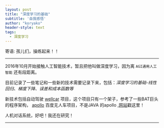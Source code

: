 ```yaml
---
layout: post
title: "深度学习的基础"
subtitle: '自我感悟'
author: "koryako"
header-style: text
tags:
  - 深度学习
---
```


寄语: 孩儿们，操练起来！！

---

2016年10月开始接触人工智能技术，暂且把他叫做深度学习，因为离 `AGI通用人工智能` 还有段距离。

目前记录了一些笔记和一些新的技术需要记录下来，包括：*深度学习的基础-线性回归、梯度下降、误差和成本函数等*

新技术包括自动驾驶 [wellcar](https://github.com/roertech/wellCar) 项目，这个项目只有一个架子，参考了一些BAT巨头的程序架构， [apollo](https://github.com/apolloauto) 百度无人车项目，不是JAVA 的apollo ,[网站](http://apollo.auto/)戳这里！

人机对话系统，好吧！我还在研究！

---